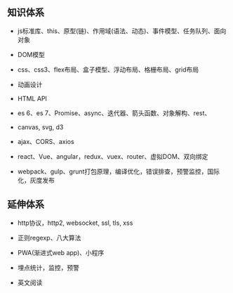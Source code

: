 ## 知识体系

* js标准库、this、原型(链)、作用域(语法、动态)、事件模型、任务队列、面向对象

* DOM模型

* css、css3、flex布局、盒子模型、浮动布局、格栅布局、grid布局

* 动画设计

* HTML API

* es 6、es 7、Promise、async、迭代器、箭头函数、对象解构、rest、

* canvas, svg, d3

* ajax、CORS、axios

* react、Vue、angular，redux、vuex、router、虚拟DOM、双向绑定

* webpack、gulp、grunt打包原理，编译优化，错误排查，预警监控，国际化，灰度发布

## 延伸体系

* http协议，http2, websocket, ssl, tls, xss

* 正则regexp、八大算法

* PWA(渐进式web app)、小程序

* 埋点统计，监控，预警

* 英文阅读
